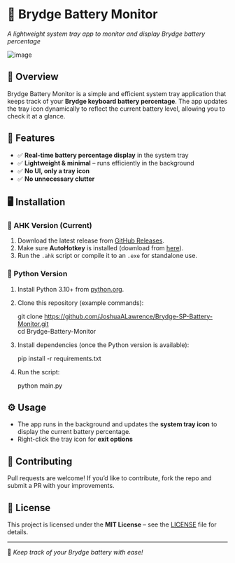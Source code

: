 # 📡 Brydge Battery Monitor
*A lightweight system tray app to monitor and display Brydge battery percentage*

![image](https://github.com/user-attachments/assets/9d18a24f-bd81-4b33-a612-a4159aebcc90)

## 🚀 Overview
Brydge Battery Monitor is a simple and efficient system tray application that keeps track of your **Brydge keyboard battery percentage**. The app updates the tray icon dynamically to reflect the current battery level, allowing you to check it at a glance.

## 🔧 Features
- ✅ **Real-time battery percentage display** in the system tray  
- ✅ **Lightweight & minimal** – runs efficiently in the background  
- ✅ **No UI, only a tray icon**  
- ✅ **No unnecessary clutter**  

## 🖥️ Installation

### 🔹 AHK Version (Current)
1. Download the latest release from [GitHub Releases](https://github.com/JoshuaALawrence/Brydge-Battery-Monitor/releases).
2. Make sure **AutoHotkey** is installed (download from [here](https://www.autohotkey.com/)).
3. Run the `.ahk` script or compile it to an `.exe` for standalone use.

### 🔹 Python Version
1. Install Python 3.10+ from [python.org](https://www.python.org/).
2. Clone this repository (example commands):
    
    git clone https://github.com/JoshuaALawrence/Brydge-SP-Battery-Monitor.git  
    cd Brydge-Battery-Monitor
    
3. Install dependencies (once the Python version is available):
    
    pip install -r requirements.txt
    
4. Run the script:
    
    python main.py
    

## ⚙️ Usage
- The app runs in the background and updates the **system tray icon** to display the current battery percentage.
- Right-click the tray icon for **exit options**

## 🤝 Contributing
Pull requests are welcome! If you’d like to contribute, fork the repo and submit a PR with your improvements.

## 📜 License
This project is licensed under the **MIT License** – see the [LICENSE](LICENSE) file for details.

---
🔋 *Keep track of your Brydge battery with ease!*
